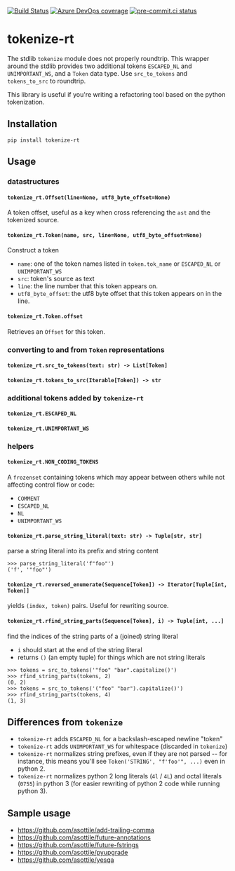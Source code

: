 [![Build Status](https://dev.azure.com/asottile/asottile/_apis/build/status/asottile.tokenize-rt?branchName=master)](https://dev.azure.com/asottile/asottile/_build/latest?definitionId=25&branchName=master)
[![Azure DevOps coverage](https://img.shields.io/azure-devops/coverage/asottile/asottile/25/master.svg)](https://dev.azure.com/asottile/asottile/_build/latest?definitionId=25&branchName=master)
[![pre-commit.ci status](https://results.pre-commit.ci/badge/github/asottile/tokenize-rt/master.svg)](https://results.pre-commit.ci/latest/github/asottile/tokenize-rt/master)

tokenize-rt
===========

The stdlib `tokenize` module does not properly roundtrip.  This wrapper
around the stdlib provides two additional tokens `ESCAPED_NL` and
`UNIMPORTANT_WS`, and a `Token` data type.  Use `src_to_tokens` and
`tokens_to_src` to roundtrip.

This library is useful if you're writing a refactoring tool based on the
python tokenization.

## Installation

`pip install tokenize-rt`

## Usage

### datastructures

#### `tokenize_rt.Offset(line=None, utf8_byte_offset=None)`

A token offset, useful as a key when cross referencing the `ast` and the
tokenized source.

#### `tokenize_rt.Token(name, src, line=None, utf8_byte_offset=None)`

Construct a token

- `name`: one of the token names listed in `token.tok_name` or
  `ESCAPED_NL` or `UNIMPORTANT_WS`
- `src`: token's source as text
- `line`: the line number that this token appears on.
- `utf8_byte_offset`: the utf8 byte offset that this token appears on in the
  line.

#### `tokenize_rt.Token.offset`

Retrieves an `Offset` for this token.

### converting to and from `Token` representations

#### `tokenize_rt.src_to_tokens(text: str) -> List[Token]`

#### `tokenize_rt.tokens_to_src(Iterable[Token]) -> str`

### additional tokens added by `tokenize-rt`

#### `tokenize_rt.ESCAPED_NL`

#### `tokenize_rt.UNIMPORTANT_WS`

### helpers

#### `tokenize_rt.NON_CODING_TOKENS`

A `frozenset` containing tokens which may appear between others while not
affecting control flow or code:
- `COMMENT`
- `ESCAPED_NL`
- `NL`
- `UNIMPORTANT_WS`

#### `tokenize_rt.parse_string_literal(text: str) -> Tuple[str, str]`

parse a string literal into its prefix and string content

```pycon
>>> parse_string_literal('f"foo"')
('f', '"foo"')
```

#### `tokenize_rt.reversed_enumerate(Sequence[Token]) -> Iterator[Tuple[int, Token]]`

yields `(index, token)` pairs.  Useful for rewriting source.

#### `tokenize_rt.rfind_string_parts(Sequence[Token], i) -> Tuple[int, ...]`

find the indices of the string parts of a (joined) string literal

- `i` should start at the end of the string literal
- returns `()` (an empty tuple) for things which are not string literals

```pycon
>>> tokens = src_to_tokens('"foo" "bar".capitalize()')
>>> rfind_string_parts(tokens, 2)
(0, 2)
>>> tokens = src_to_tokens('("foo" "bar").capitalize()')
>>> rfind_string_parts(tokens, 4)
(1, 3)
```

## Differences from `tokenize`

- `tokenize-rt` adds `ESCAPED_NL` for a backslash-escaped newline "token"
- `tokenize-rt` adds `UNIMPORTANT_WS` for whitespace (discarded in `tokenize`)
- `tokenize-rt` normalizes string prefixes, even if they are not parsed -- for
  instance, this means you'll see `Token('STRING', "f'foo'", ...)` even in
  python 2.
- `tokenize-rt` normalizes python 2 long literals (`4l` / `4L`) and octal
  literals (`0755`) in python 3 (for easier rewriting of python 2 code while
  running python 3).

## Sample usage

- https://github.com/asottile/add-trailing-comma
- https://github.com/asottile/future-annotations
- https://github.com/asottile/future-fstrings
- https://github.com/asottile/pyupgrade
- https://github.com/asottile/yesqa
